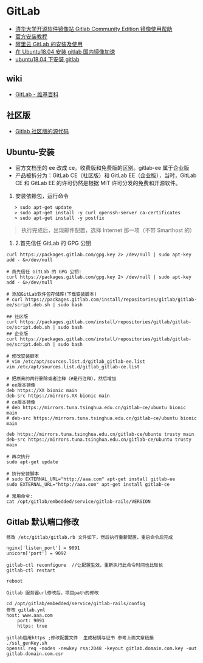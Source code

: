 # GitLab

- [清华大学开源软件镜像站 Gitlab Community Edition 镜像使用帮助](https://mirror.tuna.tsinghua.edu.cn/help/gitlab-ce/)
- [官方安装教程](https://about.gitlab.com/install/#ubuntu)
- [阿里云 GitLab 的安装及使用](https://blog.csdn.net/anaitudou/article/details/80388161)
- [在 Ubuntu18.04 安装 gitlab 国内镜像加速](http://ccimage.cn/2018-05/ubuntu18-04-install-gitlab-chinese-mirror.html#comment-115)
- [ubuntu18.04 下安装 gitlab](https://blog.csdn.net/u012838045/article/details/80881243)

## wiki

- [GitLab - 维基百科](https://zh.wikipedia.org/wiki/GitLab)

## 社区版

- [Gitlab 社区版的源代码](https://gitlab.com/gitlab-org/gitlab-ce/)

## Ubuntu-安装

- 官方文档里的 ee 改成 ce。收费版和免费版的区别。gitlab-ee 属于企业版
- 产品被拆分为：GitLab CE（社区版）和 GitLab EE（企业版），当时，GitLab CE 和 GitLab EE 的许可仍然是根据 MIT 许可分发的免费和开源软件。

1. 安装依赖包，运行命令

```shell
   > sudo apt-get update
   > sudo apt-get install -y curl openssh-server ca-certificates
   > sudo apt-get install -y postfix
```

> 执行完成后，出现邮件配置，选择 Internet 那一项（不带 Smarthost 的）

1. 2.首先信任 GitLab 的 GPG 公钥

```shell
curl https://packages.gitlab.com/gpg.key 2> /dev/null | sudo apt-key add - &>/dev/null
```

```shell
# 首先信任 GitLab 的 GPG 公钥:
curl https://packages.gitlab.com/gpg.key 2> /dev/null | sudo apt-key add - &>/dev/null

# 添加GitLab软件包存储库(下载安装脚本)
# curl https://packages.gitlab.com/install/repositories/gitlab/gitlab-ee/script.deb.sh | sudo bash

## 社区版
curl https://packages.gitlab.com/install/repositories/gitlab/gitlab-ce/script.deb.sh | sudo bash
## 企业版
curl https://packages.gitlab.com/install/repositories/gitlab/gitlab-ee/script.deb.sh | sudo bash

# 修改安装脚本
# vim /etc/apt/sources.list.d/gitlab_gitlab-ee.list
vim /etc/apt/sources.list.d/gitlab_gitlab-ce.list

# 把原来的两行删除或者注释（#是行注释），然后增加
# ee版本镜像
deb https://XX bionic main
deb-src https://mirrors.XX bionic main
# ce版本镜像
# deb https://mirrors.tuna.tsinghua.edu.cn/gitlab-ce/ubuntu bionic main
# deb-src https://mirrors.tuna.tsinghua.edu.cn/gitlab-ce/ubuntu bionic main

deb https://mirrors.tuna.tsinghua.edu.cn/gitlab-ce/ubuntu trusty main
deb-src https://mirrors.tuna.tsinghua.edu.cn/gitlab-ce/ubuntu trusty main

# 再次执行
sudo apt-get update

# 执行安装脚本
# sudo EXTERNAL_URL="http://aaa.com" apt-get install gitlab-ee
sudo EXTERNAL_URL="http://aaa.com" apt-get install gitlab-ce

# 常用命令:
cat /opt/gitlab/embedded/service/gitlab-rails/VERSION
```

## Gitlab 默认端口修改

```shell
修改 /etc/gitlab/gitlab.rb 文件如下，然后执行重新配置，重启命令后完成

nginx['listen_port'] = 9091
unicorn['port'] = 9092

gitlab-ctl reconfigure  //让配置生效，重新执行此命令时间也比较长
gitlab-ctl restart

reboot

Gitlab 服务器url修改后，项目path的修改

cd /opt/gitlab/embedded/service/gitlab-rails/config
修改 gitlab.yml
host: www.aaa.com
    port: 9091
    https: true

gitlab启用https ;修改配置文件  生成秘钥与证书 参考上面文章链接
./ssl_genKey.sh
openssl req -nodes -newkey rsa:2048 -keyout gitlab.domain.com.key -out gitlab.domain.com.csr


```
